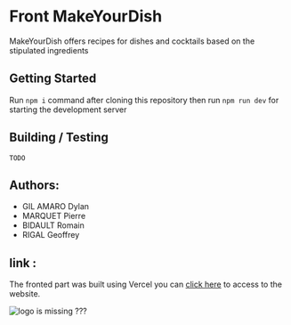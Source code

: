 # Front MakeYourDish

MakeYourDish offers recipes for dishes and cocktails based on the stipulated ingredients

## Getting Started

Run ```npm i``` command after cloning this repository then run ```npm run dev``` for starting the development server

## Building / Testing

```
TODO
```

## Authors:

- GIL AMARO Dylan
- MARQUET Pierre
- BIDAULT Romain
- RIGAL Geoffrey

## link :

The fronted part was built using Vercel you can [click here](https://makeyourdish.vercel.app/) to access to the website.

![logo is missing ???](https://makeyourdish.vercel.app/_next/image?url=%2FlogoFood.png&w=64&q=75)

